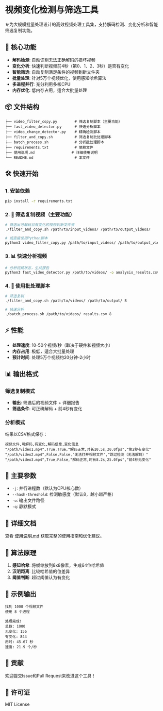 # 视频变化检测与筛选工具

专为大规模批量处理设计的高效视频处理工具集，支持解码检测、变化分析和智能筛选复制功能。

## 🚀 核心功能

- **解码检测**: 自动识别无法正确解码的损坏视频
- **变化分析**: 快速判断视频前4秒（第0、1、2、3秒）是否有变化
- **智能筛选**: 自动复制满足条件的视频到新文件夹
- **批量处理**: 针对5万个视频优化，使用感知哈希算法
- **多进程并行**: 充分利用多核CPU
- **内存优化**: 低内存占用，适合大批量处理

## 📦 文件结构

```
├── video_filter_copy.py        # 筛选复制脚本（主要功能）
├── fast_video_detector.py      # 快速分析脚本
├── video_change_detector.py    # 精确检测脚本
├── filter_and_copy.sh          # 筛选复制批处理脚本
├── batch_process.sh            # 分析批处理脚本
├── requirements.txt            # 依赖文件
├── 使用说明.md                 # 详细使用说明
└── README.md                   # 本文件
```

## 🛠️ 快速开始

### 1. 安装依赖

```bash
pip install -r requirements.txt
```

### 2. 🎯 筛选复制视频（主要功能）

```bash
# 筛选出可解码且有变化的视频到新文件夹
./filter_and_copy.sh /path/to/input_videos/ /path/to/output_videos/

# 或直接使用Python脚本
python3 video_filter_copy.py /path/to/input_videos/ /path/to/output_videos/
```

### 3. 📊 快速分析视频

```bash
# 分析视频状态，生成报告
python3 fast_video_detector.py /path/to/videos/ -o analysis_results.csv
```

### 4. 🔧 使用批处理脚本

```bash
# 筛选复制
./filter_and_copy.sh /path/to/videos/ /path/to/output/ 8

# 快速分析
./batch_process.sh /path/to/videos/ results.csv 8
```

## ⚡ 性能

- **处理速度**: 10-50个视频/秒（取决于硬件和视频大小）
- **内存占用**: 极低，适合大批量处理
- **预计时间**: 处理5万个视频约20分钟-2小时

## 📊 输出格式

### 筛选复制模式
- **输出**: 筛选后的视频文件 + 详细报告
- **筛选条件**: 可正确解码 + 前4秒有变化

### 分析模式
结果以CSV格式保存：

```csv
视频文件,可解码,有变化,解码信息,变化信息
"/path/video1.mp4",True,True,"解码正常,时长10.5s,30.0fps","第2秒有变化"
"/path/video2.mp4",False,False,"无法打开视频文件","跳过检测（无法解码）"
"/path/video3.mp4",True,False,"解码正常,时长8.2s,25.0fps","前4秒无变化"
```

## 🔧 主要参数

- `-j`: 并行进程数（默认为CPU核心数）
- `--hash-threshold`: 检测敏感度（默认8，越小越严格）
- `-o`: 输出文件路径
- `-q`: 静默模式

## 📖 详细文档

查看 [使用说明.md](使用说明.md) 获取完整的使用指南和优化建议。

## 🎯 算法原理

1. **感知哈希**: 将帧缩放到8x8像素，生成64位哈希值
2. **汉明距离**: 比较哈希值的位差异
3. **阈值判断**: 超过阈值认为有变化

## 📝 示例输出

```
找到 1000 个视频文件
使用 8 个进程

处理完成!
总数: 1000
无变化: 156
有变化: 844
用时: 45.67 秒
速度: 21.9 个/秒
```

## 🤝 贡献

欢迎提交Issue和Pull Request来改进这个工具！

## 📄 许可证

MIT License
